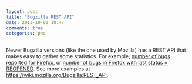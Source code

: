 ```yaml
---
layout: post
title: "Bugzilla REST API"
date: 2013-10-02 18:47
comments: true
categories: phd
---
```


Newer Bugzilla versions (like the one used by Mozilla) has a REST API that makes easy to gather some statistics. For example, [number of bugs reported for Firefox](https://api-dev.bugzilla.mozilla.org/latest/count?product=Firefox), or [number of bugs in Firefox with last status = REOPENED](https://api-dev.bugzilla.mozilla.org/latest/count?product=Firefox&status=REOPENED). See more examples at <https://wiki.mozilla.org/Bugzilla:REST_API>.